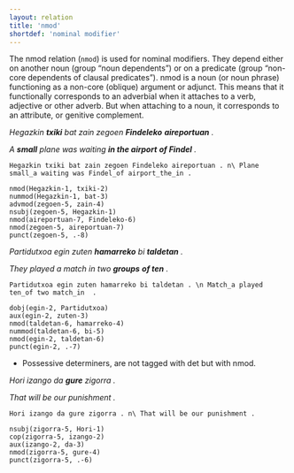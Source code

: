```yaml
---
layout: relation
title: 'nmod'
shortdef: 'nominal modifier'
---
```


The nmod relation (`nmod`) is used for nominal modifiers. They depend either on another noun (group “noun dependents”) or on a predicate (group “non-core dependents of clausal predicates”).
nmod is a noun (or noun phrase) functioning as a non-core (oblique) argument or adjunct. This means that it functionally corresponds to an adverbial when it attaches to a verb, adjective or other adverb. But when attaching to a noun, it corresponds to an attribute, or genitive complement.


*Hegazkin **txiki** bat zain zegoen **Findeleko** **aireportuan** .*

*A **small** plane was waiting **in the airport** **of Findel** .*

~~~ sdparse
Hegazkin txiki bat zain zegoen Findeleko aireportuan . n\ Plane small_a waiting was Findel_of airport_the_in .

nmod(Hegazkin-1, txiki-2)
nummod(Hegazkin-1, bat-3)
advmod(zegoen-5, zain-4)
nsubj(zegoen-5, Hegazkin-1)
nmod(aireportuan-7, Findeleko-6)
nmod(zegoen-5, aireportuan-7)
punct(zegoen-5, .-8)
~~~


*Partidutxoa egin zuten **hamarreko** bi **taldetan** .*

*They played a match in two **groups** **of ten** .*

~~~ sdparse
Partidutxoa egin zuten hamarreko bi taldetan . \n Match_a played ten_of two match_in  .

dobj(egin-2, Partidutxoa)
aux(egin-2, zuten-3)
nmod(taldetan-6, hamarreko-4)
nummod(taldetan-6, bi-5)
nmod(egin-2, taldetan-6)
punct(egin-2, .-7)
~~~


* Possessive determiners, are not tagged with det but with nmod.

*Hori izango da **gure** zigorra .*

*That will be our punishment .* 

~~~ sdparse
Hori izango da gure zigorra . n\ That will be our punishment . 

nsubj(zigorra-5, Hori-1)
cop(zigorra-5, izango-2)
aux(izango-2, da-3)
nmod(zigorra-5, gure-4)
punct(zigorra-5, .-6)
~~~
